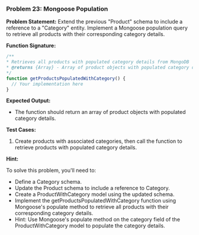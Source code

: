 ### Problem 23: Mongoose Population
 
**Problem Statement:**
Extend the previous "Product" schema to include a reference to a "Category" entity. Implement a Mongoose population query to retrieve all products with their corresponding category details.
 
**Function Signature:**
```javascript
/**
* Retrieves all products with populated category details from MongoDB
* @returns {Array} - Array of product objects with populated category details
*/
function getProductsPopulatedWithCategory() {
  // Your implementation here
}
```
 
**Expected Output:**
- The function should return an array of product objects with populated category details.
 
**Test Cases:**
1. Create products with associated categories, then call the function to retrieve products with populated category details.
 
**Hint:**
 
To solve this problem, you'll need to:
 
- Define a Category schema.
- Update the Product schema to include a reference to Category.
- Create a ProductWithCategory model using the updated schema.
- Implement the getProductsPopulatedWithCategory function using Mongoose's populate method to retrieve all products with their corresponding category details.
- Hint: Use Mongoose's populate method on the category field of the ProductWithCategory model to populate the category details.